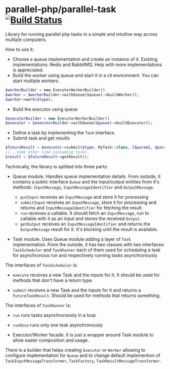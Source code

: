 parallel-php/parallel-task [![Build Status](https://travis-ci.org/parallel-php/parallel-task.svg?branch=master)](https://travis-ci.org/parallel-php/parallel-task)
=============

Library for running parallel php tasks in a simple and intuitive way across multiple computers.

How to use it:

- Choose a queue implementation and create an instance of it. Existing implementations: Redis and RabbitMQ. Help with more implementations is appreciated.
- Build the worker using queue and start it in a cli environment. You can start multiple workers.
```php
$workerBuilder = new ExecutorWorkerBuilder()
$worker = $workerBuilder->withQueue($queue)->buildWorker();
$worker->work($type);
```
- Build the executor using queue
```php
$executorBuilder = new ExecutorWorkerBuilder()
$executor = $executorBuilder->withQueue($queue)->buildExecutor();
```
- Define a task by implementing the `Task` interface.
- Submit task and get results
```php
$futureResult = $executor->submit($type, MyTask::class, [$param1, $param2]);
//...some other time consuming tasks
$result = $futureResult->getResult();
```

Technically, the library is splitted into three parts:
- Queue module. Handles queue implementation details. From outside, it contains a public interface `Queue` and the input/output entities from it's methods: `InputMessage`, `InputMessageIdentifier` and `OutputMessage`.
  * `putInput` receives an `InputMessage` and store it for processing
  - `submitInput` receives an `InputMessage`, store it for processing and returns and `InputMessageIdentifier` for fetching the result.
  - `run` receives a callable. It should fetch an `InputMessage`, run to callable with it as an input and stores the received `Output`.
  - `getOutput` receives an `InputMessageIdentifier` and returns the `OutputMessage` result for it. It's blocking until the result is available.

- Task module. Uses Queue module adding a layer of `Task` implementation. From the outside, it has two classes with two interfaces: `TaskScheduler` and `TaskRunner` each of them used for scheduling a task for asynchronous run and respectively running tasks asynchronously.

 The interfaces of `TaskScheduler` is:
  * `execute` receives a new Task and the inputs for it. It should be used for methods that don't have a return type.
  - `submit` receives a new Task and the inputs for it and returns a `FutureTaskResult`. Should be used for methods that returns something.

 The interfaces of `TaskRunner` is:
  * `run` runs tasks asynchronously in a loop
  - `runOnce` runs only one task asynchronously

- Executor/Worker facade. It is just a wrapper around Task module to allow easier composition and usage.

 There is a builder that helps creating `Executor` or `Worker` allowing to configure implementation for `Queue` and to change default implemention of `TaskInputMessageTransformer`, `TaskFactory`, `TaskResultMessageTransformer`.

